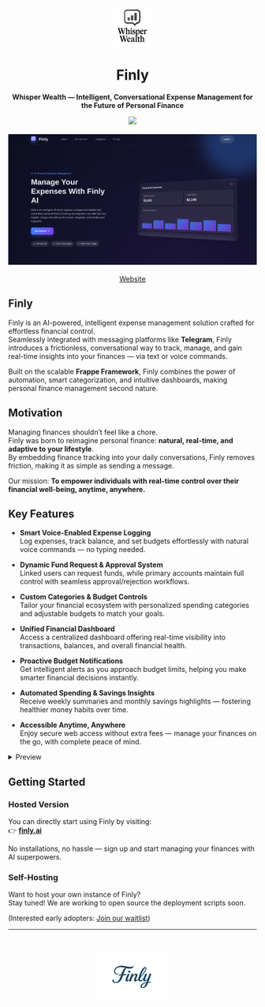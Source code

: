 <div align="center" markdown="1">
	<img src=".github/images/finly_whisper_wealth.png" width="80" height="80"/>
	<h1>Finly</h1>

**Whisper Wealth — Intelligent, Conversational Expense Management for the Future of Personal Finance**
</div>

<div align="center">
	<a target="_blank" href="#license" title="License: MIT"><img src="https://img.shields.io/badge/License-MIT-success.svg"></a>
</div>
<br>
<div align="center">
	<img src=".github/images/hero-section.png" alt="Finly Hero Image" />
</div>
<br>
<div align="center">
    <a href="https://two-korecent.frappe.cloud/">Website</a>
</div>

## Finly

Finly is an AI-powered, intelligent expense management solution crafted for effortless financial control.  
Seamlessly integrated with messaging platforms like **Telegram**, Finly introduces a frictionless, conversational way to track, manage, and gain real-time insights into your finances — via text or voice commands.

Built on the scalable **Frappe Framework**, Finly combines the power of automation, smart categorization, and intuitive dashboards, making personal finance management second nature.

## Motivation

Managing finances shouldn’t feel like a chore.  
Finly was born to reimagine personal finance: **natural, real-time, and adaptive to your lifestyle**.  
By embedding finance tracking into your daily conversations, Finly removes friction, making it as simple as sending a message.

Our mission: **To empower individuals with real-time control over their financial well-being, anytime, anywhere.**

## Key Features

- **Smart Voice-Enabled Expense Logging**  
  Log expenses, track balance, and set budgets effortlessly with natural voice commands — no typing needed.

- **Dynamic Fund Request & Approval System**  
  Linked users can request funds, while primary accounts maintain full control with seamless approval/rejection workflows.

- **Custom Categories & Budget Controls**  
  Tailor your financial ecosystem with personalized spending categories and adjustable budgets to match your goals.

- **Unified Financial Dashboard**  
  Access a centralized dashboard offering real-time visibility into transactions, balances, and overall financial health.

- **Proactive Budget Notifications**  
  Get intelligent alerts as you approach budget limits, helping you make smarter financial decisions instantly.

- **Automated Spending & Savings Insights**  
  Receive weekly summaries and monthly savings highlights — fostering healthier money habits over time.

- **Accessible Anytime, Anywhere**  
  Enjoy secure web access without extra fees — manage your finances on the go, with complete peace of mind.

<details>
<summary>Preview</summary>

![Our Services](.github/images/our-services.png)
![Highlights](.github/images/highlights.png)
</details>

## Getting Started

### Hosted Version

You can directly start using Finly by visiting:  
👉 [**finly.ai**](https://two-korecent.frappe.cloud/)

No installations, no hassle — sign up and start managing your finances with AI superpowers.

### Self-Hosting

Want to host your own instance of Finly?  
Stay tuned! We are working to open source the deployment scripts soon.

(Interested early adopters: [Join our waitlist](https://finly.finance/waitlist))

---

<br>
<br>
<div align="center">
	<a href="https://two-korecent.frappe.cloud/" target="_blank">
		<picture>
			<img src=".github/images/Finly.png" alt="Finly.ai" height="96"/>
		</picture>
	</a>
</div>

